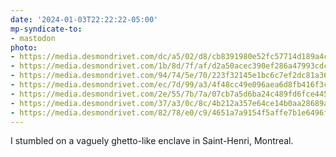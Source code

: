 ```yaml
---
date: '2024-01-03T22:22:22-05:00'
mp-syndicate-to:
- mastodon
photo:
- https://media.desmondrivet.com/dc/a5/02/d8/cb8391980e52fc57714d189a4cd6edc78c43efca4696896bef17d74a.jpg
- https://media.desmondrivet.com/1b/8d/7f/af/d2a50acec390ef286a47993cdcabb67d937c82b51517020b6b4715d6.jpg
- https://media.desmondrivet.com/94/74/5e/70/223f32145e1bc6c7ef2dc81a3631609ade6cfe7caae64f7379c00f1b.jpg
- https://media.desmondrivet.com/ec/7d/99/a3/4f48cc49e096aea6d8fb416f3cc45beaf6b73ec89991c775ba34b749.jpg
- https://media.desmondrivet.com/2e/55/7b/7a/07cb7a5d6ba24c489fd6fce445d2e7a23c1032fc5a81c7f9c55be1f0.jpg
- https://media.desmondrivet.com/37/a3/0c/8c/4b212a357e64ce14b0aa28689a953ea2a3656be27db87f2d2643658d.jpg
- https://media.desmondrivet.com/82/78/e0/c9/4651a7a9154f5affe7b1e6496f73499d23c315366ef14b6e2bbb34db.jpg
---
```


I stumbled on a vaguely ghetto-like enclave in Saint-Henri, Montreal.
